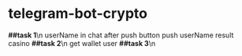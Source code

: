 # telegram-bot-crypto
**##task 1**\n
  userName in chat after push button push userName result casino
**##task 2**\n
  get wallet user
**##task 3**\n
  
